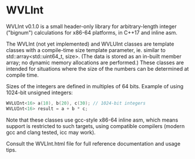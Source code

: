 # WVLInt
WVLInt v0.1.0 is a small header-only library for arbitrary-length integer ("bignum")
calculations for x86-64 platforms, in C++17 and inline asm.

The WVLInt (not yet implemented) and WVLUInt classes are template classes with a compile-time
size template parameter, ie. similar to std::array<std::uint64_t, size>. (The data is stored
as an in-built member array; no dynamic memory allocations are performed.) These classes are
intended for situations where the size of the numbers can be determined at compile time.

Sizes of the integers are defined in multiples of 64 bits. Example of using 1024-bit
unsigned integers:

```c++
WVLUInt<16> a(10), b(20), c(30); // 1024-bit integers
WVLUInt<16> result = a + b * c;
```

Note that these classes use gcc-style x86-64 inline asm, which means support is restricted
to such targets, using compatible compilers (modern gcc and clang tested, icc may work).

Consult the WVLInt.html file for full reference documentation and usage tips.
